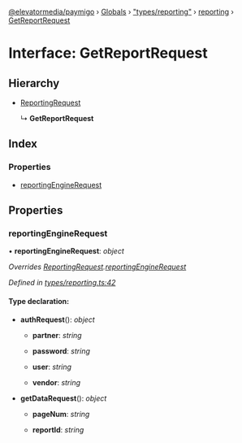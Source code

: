 [@elevatormedia/paymigo](../README.md) › [Globals](../globals.md) › ["types/reporting"](../modules/_types_reporting_.md) › [reporting](../modules/_types_reporting_.reporting.md) › [GetReportRequest](_types_reporting_.reporting.getreportrequest.md)

# Interface: GetReportRequest

## Hierarchy

-   [ReportingRequest](_types_reporting_.reporting.reportingrequest.md)

    ↳ **GetReportRequest**

## Index

### Properties

-   [reportingEngineRequest](_types_reporting_.reporting.getreportrequest.md#reportingenginerequest)

## Properties

### reportingEngineRequest

• **reportingEngineRequest**: _object_

_Overrides [ReportingRequest](_types_reporting_.reporting.reportingrequest.md).[reportingEngineRequest](_types_reporting_.reporting.reportingrequest.md#reportingenginerequest)_

_Defined in [types/reporting.ts:42](https://github.com/ELEVATORmedia/paymigo/blob/56771c5/src/types/reporting.ts#L42)_

#### Type declaration:

-   **authRequest**(): _object_

    -   **partner**: _string_

    -   **password**: _string_

    -   **user**: _string_

    -   **vendor**: _string_

-   **getDataRequest**(): _object_

    -   **pageNum**: _string_

    -   **reportId**: _string_

